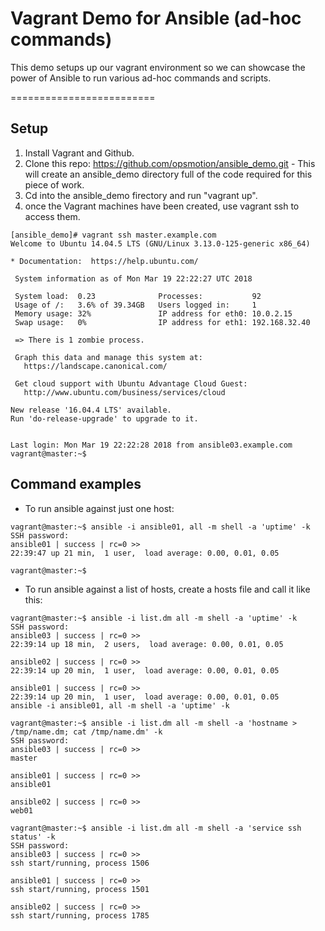 #  Vagrant Demo for Ansible (ad-hoc commands)

This demo setups up our vagrant environment so we can showcase the power of Ansible to run various ad-hoc commands and scripts.

=========================

Setup
--------
 1. Install Vagrant and Github.
 2. Clone this repo: https://github.com/opsmotion/ansible_demo.git - This will create an ansible_demo directory full of the code required for this piece of work.
 3. Cd into the ansible_demo firectory and run "vagrant up".
 4. once the Vagrant machines have been created, use vagrant ssh <servername> to access them.
 
 ````
[ansible_demo]# vagrant ssh master.example.com
Welcome to Ubuntu 14.04.5 LTS (GNU/Linux 3.13.0-125-generic x86_64)

 * Documentation:  https://help.ubuntu.com/

  System information as of Mon Mar 19 22:22:27 UTC 2018

  System load:  0.23              Processes:           92
  Usage of /:   3.6% of 39.34GB   Users logged in:     1
  Memory usage: 32%               IP address for eth0: 10.0.2.15
  Swap usage:   0%                IP address for eth1: 192.168.32.40

  => There is 1 zombie process.

  Graph this data and manage this system at:
    https://landscape.canonical.com/

  Get cloud support with Ubuntu Advantage Cloud Guest:
    http://www.ubuntu.com/business/services/cloud

New release '16.04.4 LTS' available.
Run 'do-release-upgrade' to upgrade to it.


Last login: Mon Mar 19 22:22:28 2018 from ansible03.example.com
vagrant@master:~$ 
 ````

Command examples
--------
 * To run ansible against just one host:
 ````
 vagrant@master:~$ ansible -i ansible01, all -m shell -a 'uptime' -k
SSH password: 
ansible01 | success | rc=0 >>
 22:39:47 up 21 min,  1 user,  load average: 0.00, 0.01, 0.05

vagrant@master:~$ 
````

 * To run ansible against a list of hosts, create a hosts file and call it like this:
 ````
 vagrant@master:~$ ansible -i list.dm all -m shell -a 'uptime' -k
SSH password: 
ansible03 | success | rc=0 >>
 22:39:14 up 18 min,  2 users,  load average: 0.00, 0.01, 0.05

ansible02 | success | rc=0 >>
 22:39:14 up 20 min,  1 user,  load average: 0.00, 0.01, 0.05

ansible01 | success | rc=0 >>
 22:39:14 up 20 min,  1 user,  load average: 0.00, 0.01, 0.05
ansible -i ansible01, all -m shell -a 'uptime' -k

vagrant@master:~$ ansible -i list.dm all -m shell -a 'hostname > /tmp/name.dm; cat /tmp/name.dm' -k
SSH password: 
ansible03 | success | rc=0 >>
master

ansible01 | success | rc=0 >>
ansible01

ansible02 | success | rc=0 >>
web01

vagrant@master:~$ ansible -i list.dm all -m shell -a 'service ssh status' -k
SSH password: 
ansible03 | success | rc=0 >>
ssh start/running, process 1506

ansible01 | success | rc=0 >>
ssh start/running, process 1501

ansible02 | success | rc=0 >>
ssh start/running, process 1785

 ````
